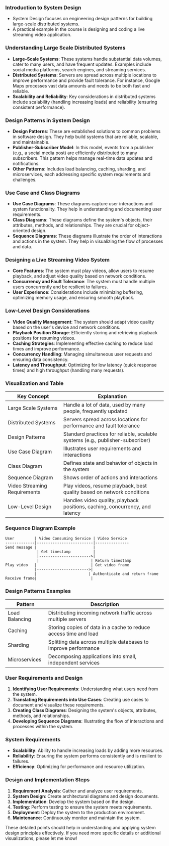 
### Introduction to System Design

- System Design focuses on engineering design patterns for building large-scale distributed systems.
- A practical example in the course is designing and coding a live streaming video application.

### Understanding Large Scale Distributed Systems

- **Large-Scale Systems**: These systems handle substantial data volumes, cater to many users, and have frequent updates. Examples include social media platforms, search engines, and streaming services.
- **Distributed Systems**: Servers are spread across multiple locations to improve performance and provide fault tolerance. For instance, Google Maps processes vast data amounts and needs to be both fast and reliable.
- **Scalability and Reliability**: Key considerations in distributed systems include scalability (handling increasing loads) and reliability (ensuring consistent performance).

### Design Patterns in System Design

- **Design Patterns**: These are established solutions to common problems in software design. They help build systems that are reliable, scalable, and maintainable.
- **Publisher-Subscriber Model**: In this model, events from a publisher (e.g., a social media post) are efficiently distributed to many subscribers. This pattern helps manage real-time data updates and notifications.
- **Other Patterns**: Includes load balancing, caching, sharding, and microservices, each addressing specific system requirements and challenges.

### Use Case and Class Diagrams

- **Use Case Diagrams**: These diagrams capture user interactions and system functionality. They help in understanding and documenting user requirements.
- **Class Diagrams**: These diagrams define the system's objects, their attributes, methods, and relationships. They are crucial for object-oriented design.
- **Sequence Diagrams**: These diagrams illustrate the order of interactions and actions in the system. They help in visualizing the flow of processes and data.

### Designing a Live Streaming Video System

- **Core Features**: The system must play videos, allow users to resume playback, and adjust video quality based on network conditions.
- **Concurrency and Fault Tolerance**: The system must handle multiple users concurrently and be resilient to failures.
- **User Experience**: Considerations include minimizing buffering, optimizing memory usage, and ensuring smooth playback.

### Low-Level Design Considerations

- **Video Quality Management**: The system should adapt video quality based on the user's device and network conditions.
- **Playback Position Storage**: Efficiently storing and retrieving playback positions for resuming videos.
- **Caching Strategies**: Implementing effective caching to reduce load times and improve performance.
- **Concurrency Handling**: Managing simultaneous user requests and ensuring data consistency.
- **Latency and Throughput**: Optimizing for low latency (quick response times) and high throughput (handling many requests).

### Visualization and Table

| Key Concept                  | Explanation                                                                    |
| ---------------------------- | ------------------------------------------------------------------------------ |
| Large Scale Systems          | Handle a lot of data, used by many people, frequently updated                  |
| Distributed Systems          | Servers spread across locations for performance and fault tolerance            |
| Design Patterns              | Standard practices for reliable, scalable systems (e.g., publisher-subscriber) |
| Use Case Diagram             | Illustrates user requirements and interactions                                 |
| Class Diagram                | Defines state and behavior of objects in the system                            |
| Sequence Diagram             | Shows order of actions and interactions                                        |
| Video Streaming Requirements | Play videos, resume playback, best quality based on network conditions         |
| Low-Level Design             | Handles video quality, playback positions, caching, concurrency, and latency   |

### Sequence Diagram Example

```
User         | Video Consuming Service | Video Service
-------------|-------------------------|---------------
Send message |                         |
              | Get timestamp          |
              |----------------------->|
              |                       | Return timestamp
Play video   |                        | Get video frame
             |----------------------->|
             |                       | Authenticate and return frame
Receive frame|                        |
```

### Design Patterns Examples

| Pattern        | Description                                                      |
| -------------- | ---------------------------------------------------------------- |
| Load Balancing | Distributing incoming network traffic across multiple servers    |
| Caching        | Storing copies of data in a cache to reduce access time and load |
| Sharding       | Splitting data across multiple databases to improve performance  |
| Microservices  | Decomposing applications into small, independent services        |

### User Requirements and Design

1. **Identifying User Requirements**: Understanding what users need from the system.
2. **Translating Requirements into Use Cases**: Creating use cases to document and visualize these requirements.
3. **Creating Class Diagrams**: Designing the system's objects, attributes, methods, and relationships.
4. **Developing Sequence Diagrams**: Illustrating the flow of interactions and processes within the system.

### System Requirements

- **Scalability**: Ability to handle increasing loads by adding more resources.
- **Reliability**: Ensuring the system performs consistently and is resilient to failures.
- **Efficiency**: Optimizing for performance and resource utilization.

### Design and Implementation Steps

1. **Requirement Analysis**: Gather and analyze user requirements.
2. **System Design**: Create architectural diagrams and design documents.
3. **Implementation**: Develop the system based on the design.
4. **Testing**: Perform testing to ensure the system meets requirements.
5. **Deployment**: Deploy the system to the production environment.
6. **Maintenance**: Continuously monitor and maintain the system.

These detailed points should help in understanding and applying system design principles effectively. If you need more specific details or additional visualizations, please let me know!
